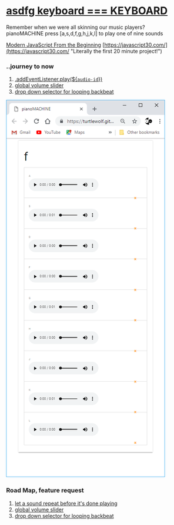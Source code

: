 # [asdfg keyboard === KEYBOARD](https://turtlewolf.github.io/pianoMACHINE/ "pianoMACHINE press [a,s,d,f,g,h,j,k,l] to play one of nine sounds")

Remember when we were all skinning our music players?  
pianoMACHINE press [a,s,d,f,g,h,j,k,l] to play one of nine sounds

[Modern JavaScript From the Beginning](https://www.udemy.com/share/10015YBEcTdV1aQQ==/ "Udemy Development Coach @ Traversy Media .. project inspired after first 33 videos of fundamentals")
[https://javascript30.com/](https://javascript30.com/ "Literally the first 20 minute project!")  

### ..journey to now

1. [.addEventListener.play(${`audio-id`})](https://www.twitch.tv/videos/315409005 "twitch list")
1. [global volume slider](https://www.google.com "Google's Homepage")
1. [drop down selector for looping backbeat](https://www.google.com "Google's Homepage")


![Udemy Development Coach @ Traversy Media](https://github.com/TurtleWolf/pianoMACHINE/blob/master/Capture.PNG "pianoMACHINE")


### Road Map, feature request

1. [let a sound repeat before it's done playing](https://www.google.com "Google's Homepage")
1. [global volume slider](https://github.com/TurtleWolf/pianoMACHINE/issues/2 "Hoping to allow the volume slider to affect all of the audio tags, or really just the ones in this unordered list. There'll be another column soon that needs its own volume adjustment
The Slider is appearing in the console log, but I need to assign it before the sound is plaid")
1. [drop down selector for looping backbeat](https://www.google.com "Google's Homepage")
